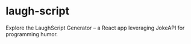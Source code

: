 # laugh-script
Explore the LaughScript Generator – a React app leveraging JokeAPI for programming humor. 
